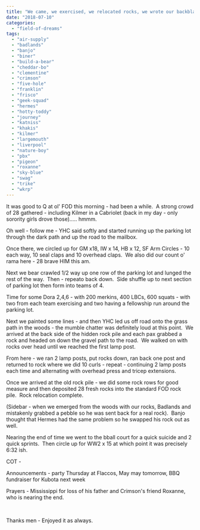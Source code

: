 ```yaml
---
title: "We came, we exercised, we relocated rocks, we wrote our backblast"
date: "2018-07-10"
categories: 
  - "field-of-dreams"
tags: 
  - "air-supply"
  - "badlands"
  - "banjo"
  - "biner"
  - "build-a-bear"
  - "cheddar-bo"
  - "clementine"
  - "crimson"
  - "five-hole"
  - "franklin"
  - "frisco"
  - "geek-squad"
  - "hermes"
  - "hotty-toddy"
  - "journey"
  - "katniss"
  - "khakis"
  - "kilmer"
  - "largemouth"
  - "liverpool"
  - "nature-boy"
  - "pbx"
  - "pigeon"
  - "roxanne"
  - "sky-blue"
  - "swag"
  - "trike"
  - "wkrp"
---
```


It was good to Q at ol' FOD this morning - had been a while.  A strong crowd of 28 gathered - including Kilmer in a Cabriolet (back in my day - only sorority girls drove those)..... hmmm.

Oh well - follow me - YHC said softly and started running up the parking lot through the dark path and up the road to the mailbox.

Once there, we circled up for GM x18, IW x 14, HB x 12, SF Arm Circles - 10 each way, 10 seal claps and 10 overhead claps.  We also did our count o' rama here - 28 brave HIM this am.

Next we bear crawled 1/2 way up one row of the parking lot and lunged the rest of the way.  Then - repeato back down.  Side shuffle up to next section of parking lot then form into teams of 4.

Time for some Dora 2,4,6 - with 200 merkins, 400 LBCs, 600 squats - with two from each team exercising and two having a fellowship run around the parking lot.

Next we painted some lines - and then YHC led us off road onto the grass path in the woods - the mumble chatter was definitely loud at this point.  We arrived at the back side of the hidden rock pile and each pax grabbed a rock and headed on down the gravel path to the road.  We walked on with rocks over head until we reached the first lamp post.

From here - we ran 2 lamp posts, put rocks down, ran back one post and returned to rock where we did 10 curls - repeat - continuing 2 lamp posts each time and alternating with overhead press and tricep extensions.

Once we arrived at the old rock pile - we did some rock rows for good measure and then deposited 28 fresh rocks into the standard FOD rock pile.  Rock relocation complete.

(Sidebar - when we emerged from the woods with our rocks, Badlands and mistakenly grabbed a pebble so he was sent back for a real rock).  Banjo thought that Hermes had the same problem so he swapped his rock out as well.

Nearing the end of time we went to the bball court for a quick suicide and 2 quick sprints.  Then circle up for WW2 x 15 at which point it was precisely 6:32 ish.

COT -

Announcements - party Thursday at Flaccos, May may tomorrow, BBQ fundraiser for Kubota next week

Prayers - Mississippi for loss of his father and Crimson's friend Roxanne, who is nearing the end.

 

Thanks men - Enjoyed it as always.
